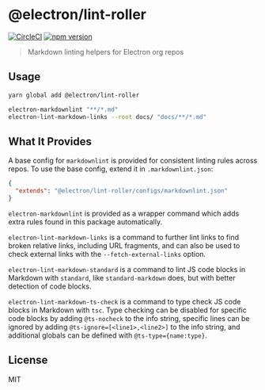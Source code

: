 # @electron/lint-roller

[![CircleCI](https://dl.circleci.com/status-badge/img/gh/electron/lint-roller/tree/main.svg?style=shield)](https://dl.circleci.com/status-badge/redirect/gh/electron/lint-roller/tree/main)
[![npm version](http://img.shields.io/npm/v/@electron/lint-roller.svg)](https://npmjs.org/package/@electron/lint-roller)

> Markdown linting helpers for Electron org repos

## Usage

```bash
yarn global add @electron/lint-roller

electron-markdownlint "**/*.md"
electron-lint-markdown-links --root docs/ "docs/**/*.md"
```

## What It Provides

A base config for `markdownlint` is provided for consistent linting rules
across repos. To use the base config, extend it in `.markdownlint.json`:

```json
{
  "extends": "@electron/lint-roller/configs/markdownlint.json"
}
```

`electron-markdownlint` is provided as a wrapper command which adds extra
rules found in this package automatically.

`electron-lint-markdown-links` is a command to further lint links to find
broken relative links, including URL fragments, and can also be used to
check external links with the `--fetch-external-links` option.

`electron-lint-markdown-standard` is a command to lint JS code blocks in
Markdown with `standard`, like `standard-markdown` does, but with better
detection of code blocks.

`electron-lint-markdown-ts-check` is a command to type check JS code blocks in
Markdown with `tsc`. Type checking can be disabled for specific code blocks
by adding `@ts-nocheck` to the info string, specific lines can be ignored
by adding `@ts-ignore=[<line1>,<line2>]` to the info string, and additional
globals can be defined with `@ts-type={name:type}`.

## License

MIT
